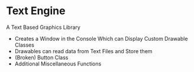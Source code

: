 # Text Engine 
A Text Based Graphics Library 
- Creates a Window in the Console Which can Display Custom Drawable Classes
- Drawables can read data from Text Files and Store them
- (Broken) Button Class
- Additional Miscellaneous Functions
